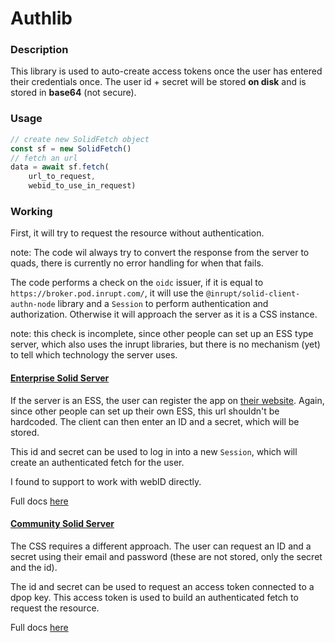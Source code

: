 # Authlib

### Description

This library is used to auto-create access tokens once the user has entered their credentials once.
The user id + secret will be stored **on disk** and is stored in **base64** (not secure).

### Usage

```typescript
// create new SolidFetch object
const sf = new SolidFetch()
// fetch an url
data = await sf.fetch(
    url_to_request,
    webid_to_use_in_request)
```

### Working

First, it will try to request the resource without authentication. 

note: The code wil always try to convert the response from the server to quads, there is currently no error handling for when that fails.

The code performs a check on the `oidc` issuer, if it is equal to `https://broker.pod.inrupt.com/`, it will use the 
`@inrupt/solid-client-authn-node` library and a `Session` to perform authentication and authorization.
Otherwise it will approach the server as it is a CSS instance.

note: this check is incomplete, since other people can set up an ESS type server, which also uses the inrupt libraries,
but there is no mechanism (yet) to tell which technology the server uses.

#### [Enterprise Solid Server](https://inrupt.com/products/enterprise-solid-server/)

If the server is an ESS, the user can register the app on [their website](https://broker.pod.inrupt.com/registration.html).
Again, since other people can set up their own ESS, this url shouldn't be hardcoded. The client can then enter an ID and a 
secret, which will be stored.

This id and secret can be used to log in into a new `Session`, which will create an authenticated fetch for the user.

I found to support to work with webID directly.

Full docs [here](https://docs.inrupt.com/developer-tools/javascript/client-libraries/tutorial/authenticate-nodejs-script/)

#### [Community Solid Server](https://github.com/CommunitySolidServer/CommunitySolidServer)

The CSS requires a different approach. The user can request an ID and a secret using their email and password
(these are not stored, only the secret and the id). 

The id and secret can be used to request an access token connected to a dpop key.
This access token is used to build an authenticated fetch to request the resource.

Full docs [here](https://communitysolidserver.github.io/CommunitySolidServer/5.x/usage/client-credentials/)